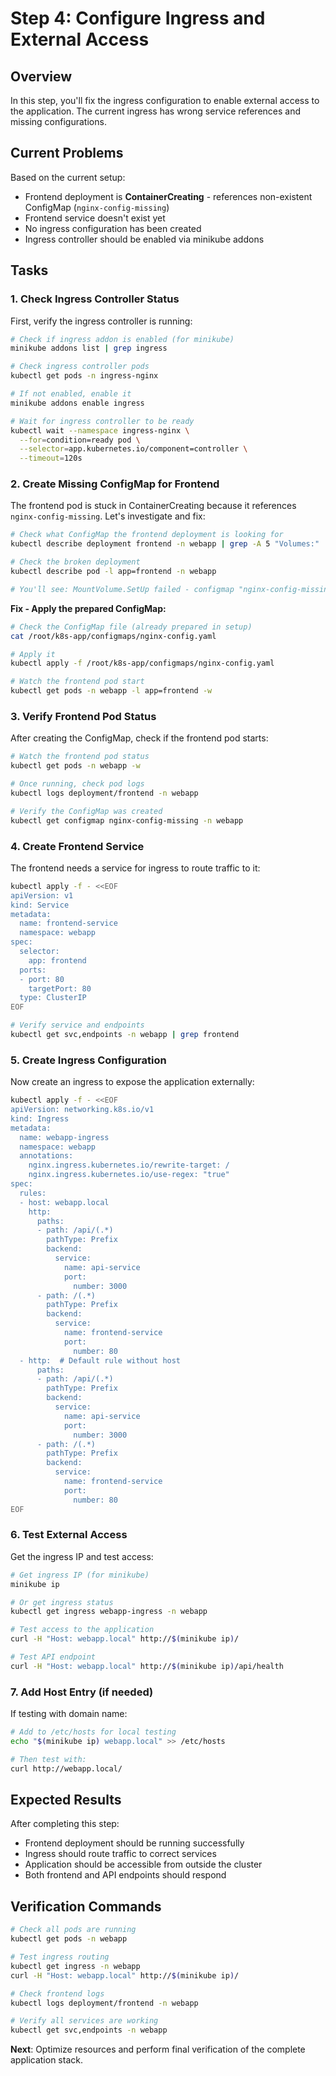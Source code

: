 # Step 4: Configure Ingress and External Access

## Overview

In this step, you'll fix the ingress configuration to enable external access to the application. The current ingress has wrong service references and missing configurations.

## Current Problems

Based on the current setup:
- Frontend deployment is **ContainerCreating** - references non-existent ConfigMap (`nginx-config-missing`)
- Frontend service doesn't exist yet
- No ingress configuration has been created
- Ingress controller should be enabled via minikube addons

## Tasks

### 1. Check Ingress Controller Status

First, verify the ingress controller is running:

```bash
# Check if ingress addon is enabled (for minikube)
minikube addons list | grep ingress

# Check ingress controller pods
kubectl get pods -n ingress-nginx

# If not enabled, enable it
minikube addons enable ingress

# Wait for ingress controller to be ready
kubectl wait --namespace ingress-nginx \
  --for=condition=ready pod \
  --selector=app.kubernetes.io/component=controller \
  --timeout=120s
```

### 2. Create Missing ConfigMap for Frontend

The frontend pod is stuck in ContainerCreating because it references `nginx-config-missing`. Let's investigate and fix:

```bash
# Check what ConfigMap the frontend deployment is looking for
kubectl describe deployment frontend -n webapp | grep -A 5 "Volumes:"

# Check the broken deployment
kubectl describe pod -l app=frontend -n webapp

# You'll see: MountVolume.SetUp failed - configmap "nginx-config-missing" not found
```

**Fix - Apply the prepared ConfigMap:**

```bash
# Check the ConfigMap file (already prepared in setup)
cat /root/k8s-app/configmaps/nginx-config.yaml

# Apply it
kubectl apply -f /root/k8s-app/configmaps/nginx-config.yaml

# Watch the frontend pod start
kubectl get pods -n webapp -l app=frontend -w
```

### 3. Verify Frontend Pod Status

After creating the ConfigMap, check if the frontend pod starts:

```bash
# Watch the frontend pod status
kubectl get pods -n webapp -w

# Once running, check pod logs
kubectl logs deployment/frontend -n webapp

# Verify the ConfigMap was created
kubectl get configmap nginx-config-missing -n webapp
```

### 4. Create Frontend Service

The frontend needs a service for ingress to route traffic to it:

```bash
kubectl apply -f - <<EOF
apiVersion: v1
kind: Service
metadata:
  name: frontend-service
  namespace: webapp
spec:
  selector:
    app: frontend
  ports:
  - port: 80
    targetPort: 80
  type: ClusterIP
EOF

# Verify service and endpoints
kubectl get svc,endpoints -n webapp | grep frontend
```

### 5. Create Ingress Configuration

Now create an ingress to expose the application externally:

```bash
kubectl apply -f - <<EOF
apiVersion: networking.k8s.io/v1
kind: Ingress
metadata:
  name: webapp-ingress
  namespace: webapp
  annotations:
    nginx.ingress.kubernetes.io/rewrite-target: /
    nginx.ingress.kubernetes.io/use-regex: "true"
spec:
  rules:
  - host: webapp.local
    http:
      paths:
      - path: /api/(.*)
        pathType: Prefix
        backend:
          service:
            name: api-service
            port:
              number: 3000
      - path: /(.*)
        pathType: Prefix
        backend:
          service:
            name: frontend-service
            port:
              number: 80
  - http:  # Default rule without host
      paths:
      - path: /api/(.*)
        pathType: Prefix
        backend:
          service:
            name: api-service
            port:
              number: 3000
      - path: /(.*)
        pathType: Prefix
        backend:
          service:
            name: frontend-service
            port:
              number: 80
EOF
```

### 6. Test External Access

Get the ingress IP and test access:

```bash
# Get ingress IP (for minikube)
minikube ip

# Or get ingress status
kubectl get ingress webapp-ingress -n webapp

# Test access to the application
curl -H "Host: webapp.local" http://$(minikube ip)/

# Test API endpoint
curl -H "Host: webapp.local" http://$(minikube ip)/api/health
```

### 7. Add Host Entry (if needed)

If testing with domain name:

```bash
# Add to /etc/hosts for local testing
echo "$(minikube ip) webapp.local" >> /etc/hosts

# Then test with:
curl http://webapp.local/
```

## Expected Results

After completing this step:
- Frontend deployment should be running successfully
- Ingress should route traffic to correct services
- Application should be accessible from outside the cluster
- Both frontend and API endpoints should respond

## Verification Commands

```bash
# Check all pods are running
kubectl get pods -n webapp

# Test ingress routing
kubectl get ingress -n webapp
curl -H "Host: webapp.local" http://$(minikube ip)/

# Check frontend logs
kubectl logs deployment/frontend -n webapp

# Verify all services are working
kubectl get svc,endpoints -n webapp
```

**Next**: Optimize resources and perform final verification of the complete application stack.